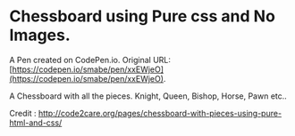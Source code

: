 # Chessboard using Pure css and No Images.

A Pen created on CodePen.io. Original URL: [https://codepen.io/smabe/pen/xxEWjeO](https://codepen.io/smabe/pen/xxEWjeO).

A Chessboard with all the pieces. Knight, Queen, Bishop, Horse, Pawn etc..

Credit :  http://code2care.org/pages/chessboard-with-pieces-using-pure-html-and-css/